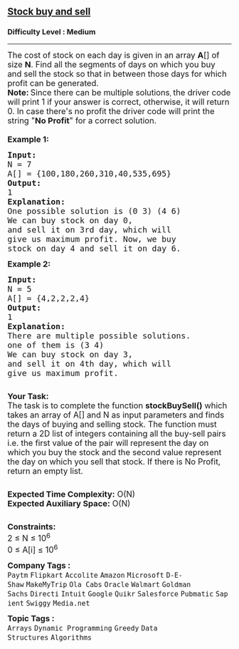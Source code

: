 <h2><a href="https://www.geeksforgeeks.org/problems/stock-buy-and-sell-1587115621/1?page=1&difficulty=Medium&status=unsolved&sprint=50746f92a895c22a50504ac0c1fb9c84&sortBy=submissions">Stock buy and sell</a></h2><h3>Difficulty Level : Medium</h3><hr><div class="problems_problem_content__Xm_eO"><p><span style="font-size: 18px;">The cost of stock on each day is given in an array <strong>A</strong>[] of size <strong>N</strong>. Find all the segments of days on which you buy and sell the stock so that in between those days for which profit can be generated.<br></span><span style="font-size: 18px;"><strong>Note:</strong></span>&nbsp;<span style="font-size: 18px;">Since there can be multiple solutions</span>, <span style="font-size: 18px;">the driver code will print 1 if your answer is correct, otherwise, it will return 0. In case there's no profit the driver code will print the string "<strong>No Profit</strong>" for a correct solution.<br><br><strong>Example 1:</strong></span></p>
<pre><span style="font-size: 18px;"><strong>Input:</strong>
N = 7
A[] = {100,180,260,310,40,535,695}
<strong>Output:</strong>
1
<strong>Explanation:
</strong>One possible solution is (0 3) (4 6)
We can buy stock on day 0,
and sell it on 3rd day, which will 
give us maximum profit. Now, we buy 
stock on day 4 and sell it on day 6.</span>
</pre>
<p><span style="font-size: 18px;"><strong>Example 2:</strong></span></p>
<pre><span style="font-size: 18px;"><strong>Input:</strong>
N = 5
A[] = {4,2,2,2,4}
<strong>Output:</strong>
1
<strong>Explanation:
</strong>There are multiple possible solutions.
one of them is (3 4)
We can buy stock on day 3,
and sell it on 4th day, which will 
give us maximum profit.</span></pre>
<p><br><span style="font-size: 18px;"><strong>Your Task:</strong><br>The task is to complete the function <strong>stockBuySell()</strong> which takes an array of A[] and N as input parameters and finds the days of buying and selling stock. The function must return a 2D list of integers containing all the buy-sell pairs i.e. the first value of the pair will represent the day on which you buy the stock and the second value represent the day on which you sell that stock. If there is No Profit, return an empty list. </span></p>
<p><br><span style="font-size: 18px;"><strong>Expected Time Complexity:</strong> O(N)<br><strong>Expected Auxiliary Space:</strong> O(N)</span></p>
<p><br><span style="font-size: 18px;"><strong>Constraints:</strong><br>2 ≤&nbsp;N ≤&nbsp;10<sup>6</sup><br>0 ≤&nbsp;A[i] ≤&nbsp;10<sup>6</sup></span></p></div><p><span style=font-size:18px><strong>Company Tags : </strong><br><code>Paytm</code>&nbsp;<code>Flipkart</code>&nbsp;<code>Accolite</code>&nbsp;<code>Amazon</code>&nbsp;<code>Microsoft</code>&nbsp;<code>D-E-Shaw</code>&nbsp;<code>MakeMyTrip</code>&nbsp;<code>Ola Cabs</code>&nbsp;<code>Oracle</code>&nbsp;<code>Walmart</code>&nbsp;<code>Goldman Sachs</code>&nbsp;<code>Directi</code>&nbsp;<code>Intuit</code>&nbsp;<code>Google</code>&nbsp;<code>Quikr</code>&nbsp;<code>Salesforce</code>&nbsp;<code>Pubmatic</code>&nbsp;<code>Sapient</code>&nbsp;<code>Swiggy</code>&nbsp;<code>Media.net</code>&nbsp;<br><p><span style=font-size:18px><strong>Topic Tags : </strong><br><code>Arrays</code>&nbsp;<code>Dynamic Programming</code>&nbsp;<code>Greedy</code>&nbsp;<code>Data Structures</code>&nbsp;<code>Algorithms</code>&nbsp;